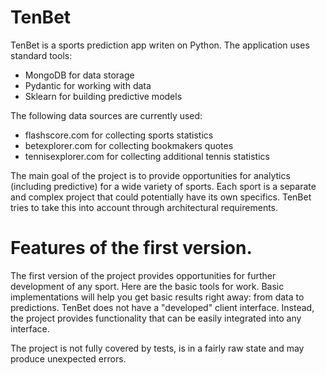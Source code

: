 # TenBet

TenBet is a sports prediction app writen on Python.
The application uses standard tools:

- MongoDB for data storage
- Pydantic for working with data
- Sklearn for building predictive models

The following data sources are currently used:

- flashscore.com for collecting sports statistics
- betexplorer.com for collecting bookmakers quotes
- tennisexplorer.com for collecting additional tennis statistics

The main goal of the project is to provide opportunities for analytics (including predictive) for a wide variety of sports.
Each sport is a separate and complex project that could potentially have its own specifics.
TenBet tries to take this into account through architectural requirements.

# Features of the first version.

The first version of the project provides opportunities for further development of any sport.
Here are the basic tools for work. Basic implementations will help you get basic results right away: from data to predictions.
TenBet does not have a "developed" client interface. Instead, the project provides functionality that can be easily integrated into any interface.

The project is not fully covered by tests, is in a fairly raw state and may produce unexpected errors.
